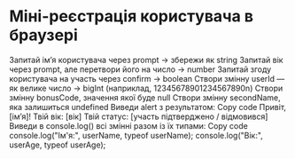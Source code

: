 # Міні-реєстрація користувача в браузері 
Запитай ім’я користувача через prompt → збережи як string
Запитай вік через prompt, але перетвори його на число → number
Запитай згоду користувача на участь через confirm → boolean
Створи змінну userId — як велике число → bigInt (наприклад, 12345678901234567890n)
Створи змінну bonusCode, значення якої буде null
Створи змінну secondName, яка залишиться undefined
Виведи alert з результатом:
Copy code
Привіт, [ім’я]!
Твій вік: [вік]
Твій статус: [участь підтверджено / відмовився]
Виведи в console.log() всі змінні разом із їх типами:
Copy code
console.log("Ім'я:", userName, typeof userName);
console.log("Вік:", userAge, typeof userAge);